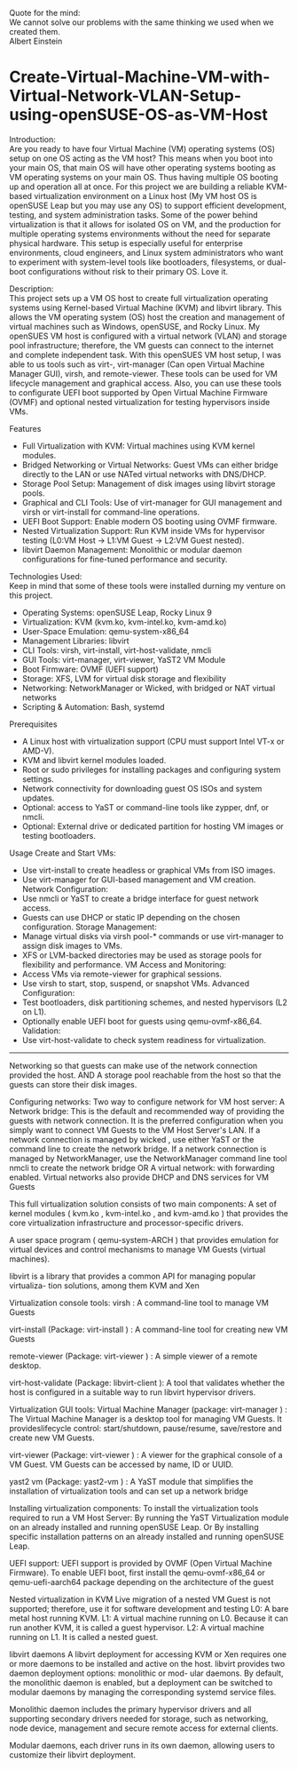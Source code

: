 Quote for the mind:  
We cannot solve our problems with the same thinking we used when we created them.  
Albert Einstein


# Create-Virtual-Machine-VM-with-Virtual-Network-VLAN-Setup-using-openSUSE-OS-as-VM-Host

Introduction:  
Are you ready to have four Virtual Machine (VM) operating systems (OS) setup on one OS acting as the VM host? This means when you boot into your main OS, that main OS will have other operating systems booting as VM operating systems on your main OS. Thus having multiple OS booting up and operation all at once. For this project we are building a reliable KVM-based virtualization environment on a Linux host (My VM host OS is openSUSE Leap but you may use any OS) to support efficient development, testing, and system administration tasks. Some of the power behind virtualization is that it allows for isolated OS on VM, and the production for multiple operating systems environments without the need for separate physical hardware. This setup is especially useful for enterprise environments, cloud engineers, and Linux system administrators who want to experiment with system-level tools like bootloaders, filesystems, or dual-boot configurations without risk to their primary OS. Love it.


Description:  
This project sets up a VM OS host to create full virtualization operating systems using Kernel-based Virtual Machine (KVM) and libvirt library. This allows the VM operating system (OS) host the creation and management of virtual machines such as Windows, openSUSE, and Rocky Linux. My openSUES VM host is configured with a virtual network (VLAN) and storage pool infrastructure; therefore, the VM guests can connect to the internet and complete independent task. With this openSUES VM host setup, I was able to us tools such as virt-<subcommand>, virt-manager (Can open Virtual Machine Manager GUI), virsh, and remote-viewer. These tools can be used for VM lifecycle management and graphical access. Also, you can use these tools to configurate UEFI boot supported by Open Virtual Machine Firmware (OVMF) and optional nested virtualization for testing hypervisors inside VMs.

Features  
- Full Virtualization with KVM: Virtual machines using KVM kernel modules.
- Bridged Networking or Virtual Networks: Guest VMs can either bridge directly to the LAN or use NATed virtual networks with DNS/DHCP.
- Storage Pool Setup: Management of disk images using libvirt storage pools.
- Graphical and CLI Tools: Use of virt-manager for GUI management and virsh or virt-install for command-line operations.
- UEFI Boot Support: Enable modern OS booting using OVMF firmware.
- Nested Virtualization Support: Run KVM inside VMs for hypervisor testing (L0:VM Host → L1:VM Guest → L2:VM Guest nested).
- libvirt Daemon Management: Monolithic or modular daemon configurations for fine-tuned performance and security.

Technologies Used:  
Keep in mind that some of these tools were installed durning my venture on this project.
- Operating Systems: openSUSE Leap, Rocky Linux 9
- Virtualization: KVM (kvm.ko, kvm-intel.ko, kvm-amd.ko)
- User-Space Emulation: qemu-system-x86_64
- Management Libraries: libvirt
- CLI Tools: virsh, virt-install, virt-host-validate, nmcli
- GUI Tools: virt-manager, virt-viewer, YaST2 VM Module
- Boot Firmware: OVMF (UEFI support)
- Storage: XFS, LVM for virtual disk storage and flexibility
- Networking: NetworkManager or Wicked, with bridged or NAT virtual networks
- Scripting & Automation: Bash, systemd

Prerequisites
- A Linux host with virtualization support (CPU must support Intel VT-x or AMD-V).
- KVM and libvirt kernel modules loaded.
- Root or sudo privileges for installing packages and configuring system settings.
- Network connectivity for downloading guest OS ISOs and system updates.
- Optional: access to YaST or command-line tools like zypper, dnf, or nmcli. 
- Optional: External drive or dedicated partition for hosting VM images or testing bootloaders.

Usage
Create and Start VMs:
- Use virt-install to create headless or graphical VMs from ISO images.
- Use virt-manager for GUI-based management and VM creation.
Network Configuration:
- Use nmcli or YaST to create a bridge interface for guest network access.
- Guests can use DHCP or static IP depending on the chosen configuration.
Storage Management:
- Manage virtual disks via virsh pool-* commands or use virt-manager to assign disk images to VMs.
- XFS or LVM-backed directories may be used as storage pools for flexibility and performance.
VM Access and Monitoring:
- Access VMs via remote-viewer for graphical sessions.
- Use virsh to start, stop, suspend, or snapshot VMs.
Advanced Configuration:
- Test bootloaders, disk partitioning schemes, and nested hypervisors (L2 on L1).
- Optionally enable UEFI boot for guests using qemu-ovmf-x86_64.
Validation:
- Use virt-host-validate to check system readiness for virtualization.
-------------------------------------------------------------------------------------------------------------------------------

Networking so that guests can make use of the network connection provided the host. AND
A storage pool reachable from the host so that the guests can store their disk images.

Configuring networks: Two way to configure network for VM host server: A Network bridge: This is the default and recommended way of providing the guests with network connection. It is the preferred configuration when you simply want to connect VM Guests to the VM Host Server's LAN. If a network connection is managed by wicked , use either YaST or the command line to create the network bridge. If a network connection is managed by NetworkManager, use the NetworkManager command line tool nmcli to create the network bridge OR A virtual network: with forwarding enabled. Virtual networks also provide DHCP and DNS services for VM Guests

This full virtualization solution consists of two main components: A set of kernel modules ( kvm.ko , kvm-intel.ko , and kvm-amd.ko ) that provides the core virtualization infrastructure and processor-specific drivers.

A user space program ( qemu-system-ARCH ) that provides emulation for virtual devices and control mechanisms to manage VM Guests (virtual machines).

libvirt is a library that provides a common API for managing popular virtualiza- tion solutions, among them KVM and Xen

Virtualization console tools: virsh : A command-line tool to manage VM Guests

virt-install (Package: virt-install ) : A command-line tool for creating new VM Guests

remote-viewer (Package: virt-viewer ) : A simple viewer of a remote desktop.

virt-host-validate (Package: libvirt-client ): A tool that validates whether the host is configured
in a suitable way to run libvirt hypervisor drivers.

Virtualization GUI tools: Virtual Machine Manager (package: virt-manager ) : The Virtual Machine Manager is a desktop tool for managing VM Guests. It provideslifecycle control: start/shutdown, pause/resume, save/restore and create new VM Guests.

virt-viewer (Package: virt-viewer ) : A viewer for the graphical console of a VM Guest. VM Guests can be accessed by name, ID or UUID.

yast2 vm (Package: yast2-vm ) : A YaST module that simplifies the installation of virtualization tools and can set up a network bridge

Installing virtualization components: To install the virtualization tools required to run a VM Host Server: By running the YaST Virtualization module on an already installed and running openSUSE Leap. Or By installing specific installation patterns on an already installed and running openSUSE Leap.

UEFI support: UEFI support is provided by OVMF (Open Virtual Machine Firmware). To enable UEFI boot, first install the qemu-ovmf-x86_64 or qemu-uefi-aarch64 package depending on the architecture of the guest

Nested virtualization in KVM Live migration of a nested VM Guest is not supported; therefore, use it for software development and testing L0: A bare metal host running KVM. L1: A virtual machine running on L0. Because it can run another KVM, it is called a guest hypervisor. L2: A virtual machine running on L1. It is called a nested guest.

libvirt daemons A libvirt deployment for accessing KVM or Xen requires one or more daemons to be installed and active on the host. libvirt provides two daemon deployment options: monolithic or mod- ular daemons. By default, the monolithic daemon is enabled, but a deployment can be switched to modular daemons by managing the corresponding systemd service files.

Monolithic daemon includes the primary hypervisor drivers and all supporting secondary drivers needed for storage, such as networking, node device, management and secure remote access for external clients.

Modular daemons, each driver runs in its own daemon, allowing users to customize their libvirt deployment.
